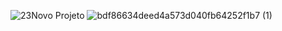 ![23Novo Projeto](https://user-images.githubusercontent.com/86731134/162002881-f733baf6-c8e6-498c-bed9-fec52b4a6941.jpg)
![bdf86634deed4a573d040fb64252f1b7 (1)](https://user-images.githubusercontent.com/86731134/162198296-8fc5284b-f331-445a-b1bd-15b59b2507ff.gif)
